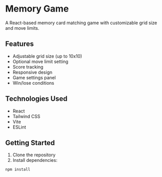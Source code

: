 # Memory Game

A React-based memory card matching game with customizable grid size and move limits.

## Features

- Adjustable grid size (up to 10x10)
- Optional move limit setting
- Score tracking
- Responsive design
- Game settings panel
- Win/lose conditions

## Technologies Used

- React
- Tailwind CSS
- Vite
- ESLint

## Getting Started

1. Clone the repository
2. Install dependencies:
```sh
npm install